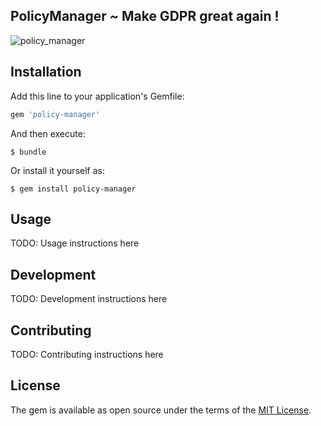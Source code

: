 ## PolicyManager ~ Make GDPR great again !

![policy_manager](https://media.giphy.com/media/14rq7jizqq3oeQ/giphy.gif)


## Installation

Add this line to your application's Gemfile:

```ruby
gem 'policy-manager'
```

And then execute:

    $ bundle

Or install it yourself as:

    $ gem install policy-manager

## Usage

TODO: Usage instructions here

## Development

TODO: Development instructions here

## Contributing

TODO: Contributing instructions here


## License

The gem is available as open source under the terms of the [MIT License](http://opensource.org/licenses/MIT).

